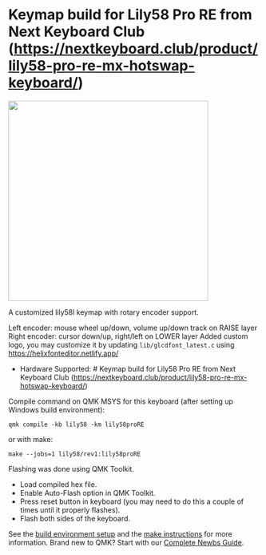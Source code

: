 # Keymap build for Lily58 Pro RE from Next Keyboard Club (https://nextkeyboard.club/product/lily58-pro-re-mx-hotswap-keyboard/)
<img src="https://i0.wp.com/nextkeyboard.club/wp-content/uploads/2021/09/img_6204-scaled.jpeg?fit=2560%2C2560&ssl=1" width="400">

A customized lily58l keymap with rotary encoder support.

Left encoder: mouse wheel up/down, volume up/down track on RAISE layer  
Right encoder: cursor down/up, right/left on LOWER layer
Added custom logo, you may customize it by updating `lib/glcdfont_latest.c` using https://helixfonteditor.netlify.app/

* Hardware Supported: # Keymap build for Lily58 Pro RE from Next Keyboard Club (https://nextkeyboard.club/product/lily58-pro-re-mx-hotswap-keyboard/)

Compile command on QMK MSYS for this keyboard (after setting up Windows build environment):
 
    qmk compile -kb lily58 -km lily58proRE
    
or with make:

    make --jobs=1 lily58/rev1:lily58proRE

Flashing was done using QMK Toolkit.
- Load compiled hex file.
- Enable Auto-Flash option in QMK Toolkit.
- Press reset button in keyboard (you may need to do this a couple of times until it properly flashes).
- Flash both sides of the keyboard.
    
See the [build environment setup](https://docs.qmk.fm/#/getting_started_build_tools) and the [make instructions](https://docs.qmk.fm/#/getting_started_make_guide) for more information. Brand new to QMK? Start with our [Complete Newbs Guide](https://docs.qmk.fm/#/newbs).

